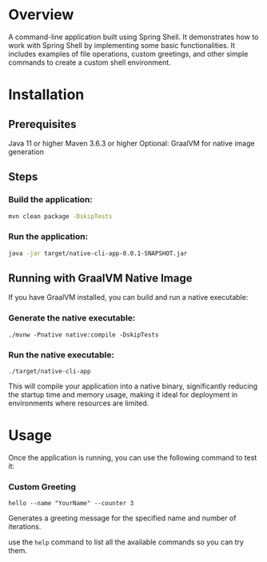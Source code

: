 # Overview 
A command-line application built using Spring Shell. It demonstrates how to work with Spring Shell by implementing some basic functionalities. It includes examples of file operations, custom greetings, and other simple commands to create a custom shell environment.
# Installation
## Prerequisites
Java 11 or higher
Maven 3.6.3 or higher
Optional: GraalVM for native image generation

## Steps

### Build the application:
```bash
mvn clean package -DskipTests 
```

### Run the application:
```bash
java -jar target/native-cli-app-0.0.1-SNAPSHOT.jar
``` 

## Running with GraalVM Native Image
If you have GraalVM installed, you can build and run a native executable:

### Generate the native executable:
```shell
./mvnw -Pnative native:compile -DskipTests
```

### Run the native executable:
```shell
./target/native-cli-app
```

This will compile your application into a native binary, significantly reducing the startup time and memory usage, making it ideal for deployment in environments where resources are limited.

# Usage
Once the application is running, you can use the following command to test it:

### Custom Greeting
```shell
hello --name "YourName" --counter 3
```
Generates a greeting message for the specified name and number of iterations.

use the ```help``` command to list all the available commands so you can try them.
